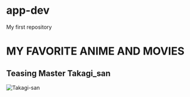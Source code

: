 # app-dev
My first repository

# **MY FAVORITE ANIME AND MOVIES**
## **Teasing Master Takagi_san**
![Takagi-san](https://en.wikipedia.org/wiki/Teasing_Master_Takagi-san.jpg)
